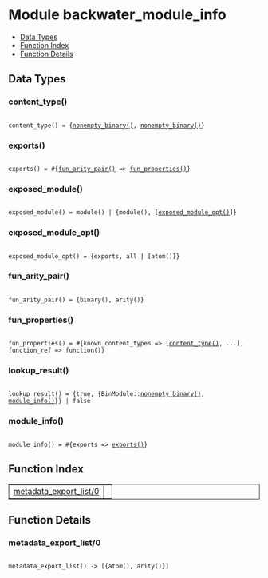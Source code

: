 

# Module backwater_module_info #
* [Data Types](#types)
* [Function Index](#index)
* [Function Details](#functions)

<a name="types"></a>

## Data Types ##




### <a name="type-content_type">content_type()</a> ###


<pre><code>
content_type() = {<a href="#type-nonempty_binary">nonempty_binary()</a>, <a href="#type-nonempty_binary">nonempty_binary()</a>}
</code></pre>




### <a name="type-exports">exports()</a> ###


<pre><code>
exports() = #{<a href="#type-fun_arity_pair">fun_arity_pair()</a> =&gt; <a href="#type-fun_properties">fun_properties()</a>}
</code></pre>




### <a name="type-exposed_module">exposed_module()</a> ###


<pre><code>
exposed_module() = module() | {module(), [<a href="#type-exposed_module_opt">exposed_module_opt()</a>]}
</code></pre>




### <a name="type-exposed_module_opt">exposed_module_opt()</a> ###


<pre><code>
exposed_module_opt() = {exports, all | [atom()]}
</code></pre>




### <a name="type-fun_arity_pair">fun_arity_pair()</a> ###


<pre><code>
fun_arity_pair() = {binary(), arity()}
</code></pre>




### <a name="type-fun_properties">fun_properties()</a> ###


<pre><code>
fun_properties() = #{known_content_types =&gt; [<a href="#type-content_type">content_type()</a>, ...], function_ref =&gt; function()}
</code></pre>




### <a name="type-lookup_result">lookup_result()</a> ###


<pre><code>
lookup_result() = {true, {BinModule::<a href="#type-nonempty_binary">nonempty_binary()</a>, <a href="#type-module_info">module_info()</a>}} | false
</code></pre>




### <a name="type-module_info">module_info()</a> ###


<pre><code>
module_info() = #{exports =&gt; <a href="#type-exports">exports()</a>}
</code></pre>

<a name="index"></a>

## Function Index ##


<table width="100%" border="1" cellspacing="0" cellpadding="2" summary="function index"><tr><td valign="top"><a href="#metadata_export_list-0">metadata_export_list/0</a></td><td></td></tr></table>


<a name="functions"></a>

## Function Details ##

<a name="metadata_export_list-0"></a>

### metadata_export_list/0 ###

<pre><code>
metadata_export_list() -&gt; [{atom(), arity()}]
</code></pre>
<br />

